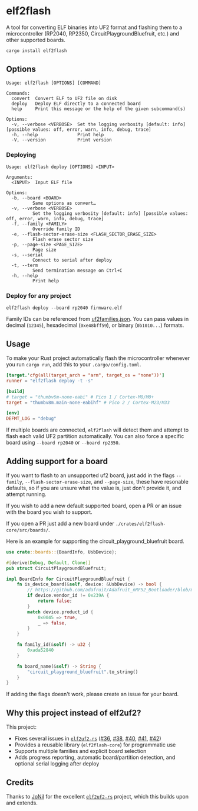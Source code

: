 # elf2flash

A tool for converting ELF binaries into UF2 format and flashing them to a microcontroller (RP2040, RP2350, CircuitPlaygroundBluefruit, etc.) and other supported boards.

```bash
cargo install elf2flash
```

## Options

```
Usage: elf2flash [OPTIONS] [COMMAND]

Commands:
  convert  Convert ELF to UF2 file on disk
  deploy   Deploy ELF directly to a connected board
  help     Print this message or the help of the given subcommand(s)

Options:
  -v, --verbose <VERBOSE>  Set the logging verbosity [default: info] [possible values: off, error, warn, info, debug, trace]
  -h, --help               Print help
  -V, --version            Print version
```

### Deploying

```
Usage: elf2flash deploy [OPTIONS] <INPUT>

Arguments:
  <INPUT>  Input ELF file

Options:
  -b, --board <BOARD>
          Same options as convert…
  -v, --verbose <VERBOSE>
          Set the logging verbosity [default: info] [possible values: off, error, warn, info, debug, trace]
  -f, --family <FAMILY>
          Override family ID
  -e, --flash-sector-erase-size <FLASH_SECTOR_ERASE_SIZE>
          Flash erase sector size
  -p, --page-size <PAGE_SIZE>
          Page size
  -s, --serial
          Connect to serial after deploy
  -t, --term
          Send termination message on Ctrl+C
  -h, --help
          Print help
```

### Deploy for any project
```
elf2flash deploy --board rp2040 firmware.elf
```

Family IDs can be referenced from [uf2families.json](https://github.com/microsoft/uf2/blob/master/utils/uf2families.json).
You can pass values in decimal (`12345`), hexadecimal (`0xe48bff59`), or binary (`0b1010...`) formats.

## Usage

To make your Rust project automatically flash the microcontroller whenever you run `cargo run`, add this to your `.cargo/config.toml`.

```toml
[target.'cfg(all(target_arch = "arm", target_os = "none"))']
runner = "elf2flash deploy -t -s"

[build]
# target = "thumbv6m-none-eabi" # Pico 1 / Cortex-M0/M0+
target = "thumbv8m.main-none-eabihf" # Pico 2 / Cortex-M23/M33

[env]
DEFMT_LOG = "debug"
```

If multiple boards are connected, `elf2flash` will detect them and attempt to flash each valid UF2 partition automatically.
You can also force a specific board using `--board rp2040` or `--board rp2350`.

## Adding support for a board

If you want to flash to an unsupported uf2 board, just add in the flags `--family`, `--flash-sector-erase-size`, and `--page-size`, these have resonable defaults, so if you are unsure what the value is, just don't provide it, and attempt running.

If you wish to add a new default supported board, open a PR or an issue with the board you wish to support.

If you open a PR just add a new board under `./crates/elf2flash-core/src/boards/`.

Here is an example for supporting the circuit_playground_bluefruit board.

```rust
use crate::boards::{BoardInfo, UsbDevice};

#[derive(Debug, Default, Clone)]
pub struct CircuitPlaygroundBluefruit;

impl BoardInfo for CircuitPlaygroundBluefruit {
    fn is_device_board(&self, device: &UsbDevice) -> bool {
        // https://github.com/adafruit/Adafruit_nRF52_Bootloader/blob/master/src/boards/circuitplayground_nrf52840/board.h
        if device.vendor_id != 0x239A {
            return false;
        }
        match device.product_id {
            0x0045 => true,
            _ => false,
        }
    }

    fn family_id(&self) -> u32 {
        0xada52840
    }

    fn board_name(&self) -> String {
        "circuit_playground_bluefruit".to_string()
    }
}
```

If adding the flags doesn't work, please create an issue for your board.

## Why this project instead of elf2uf2?

This project:

* Fixes several issues in [`elf2uf2-rs`](https://github.com/JoNil/elf2uf2-rs)
  ([#36](https://github.com/JoNil/elf2uf2-rs/pull/36), [#38](https://github.com/JoNil/elf2uf2-rs/issues/38), [#40](https://github.com/JoNil/elf2uf2-rs/issues/40), [#41](https://github.com/JoNil/elf2uf2-rs/pull/41), [#42](https://github.com/JoNil/elf2uf2-rs/pull/42))
* Provides a reusable library (`elf2flash-core`) for programmatic use
* Supports multiple families and explicit board selection
* Adds progress reporting, automatic board/partition detection, and optional serial logging after deploy

## Credits

Thanks to [JoNil](https://github.com/JoNil) for the excellent [`elf2uf2-rs`](https://github.com/JoNil/elf2uf2-rs) project, which this builds upon and extends.

